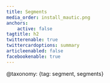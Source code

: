 ```yaml
---
title: Segments
media_order: install_mautic.png
anchors:
    active: false
tagtitle: h2
twitterenable: true
twittercardoptions: summary
articleenabled: false
facebookenable: true
---
```


@taxonomy: {tag: segment, segments}